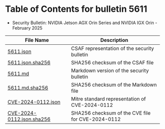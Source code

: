 # Table of Contents for bulletin 5611

 - Security Bulletin: NVIDIA Jetson AGX Orin Series and NVIDIA IGX Orin - February 2025

| File Name | Description |
|-----------|-------------|
| [5611.json](5611.json) | CSAF representation of the security bulletin |
| [5611.json.sha256](5611.json.sha256) | SHA256 checksum of the CSAF file |
| [5611.md](5611.md) | Markdown version of the security bulletin |
| [5611.md.sha256](5611.md.sha256) | SHA256 checksum of the Markdown file |
| [CVE-2024-0112.json](CVE-2024-0112.json) | Mitre standard representation of CVE-2024-0112 |
| [CVE-2024-0112.json.sha256](CVE-2024-0112.json.sha256) | SHA256 checksum of the CVE file for CVE-2024-0112 |
